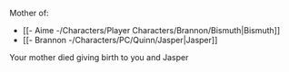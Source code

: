 Mother of:
- [[- Aime -/Characters/Player Characters/Brannon/Bismuth|Bismuth]]
- [[- Brannon -/Characters/PC/Quinn/Jasper|Jasper]]

Your mother died giving birth to you and Jasper